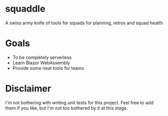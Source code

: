 # squaddle
A swiss army knife of tools for squads for planning, retros and squad health

# Goals

- To be completely serverless
- Learn Blazor WebAssembly
- Provide some neat tools for teams

# Disclaimer

I'm not bothering with writing unit tests for this project. Feel free to add them if you like, but I'm not too bothered by it at this stage.